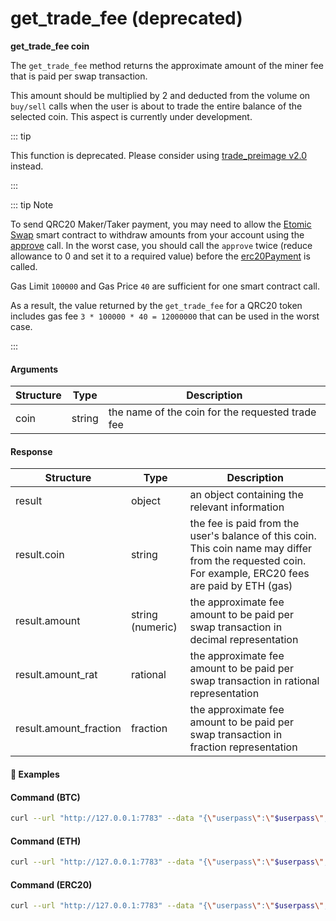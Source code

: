 # get\_trade\_fee (deprecated)

**get_trade_fee coin**

The `get_trade_fee` method returns the approximate amount of the miner fee that is paid per swap transaction.

This amount should be multiplied by 2 and deducted from the volume on `buy/sell` calls when the user is about to trade the entire balance of the selected coin. This aspect is currently under development.

::: tip

This function is deprecated. Please consider using [trade_preimage v2.0](../../../basic-docs/atomicdex/atomicdex-api-20/trade_preimage.html) instead.

:::

::: tip Note

To send QRC20 Maker/Taker payment, you may need to allow the [Etomic Swap](https://github.com/artemii235/etomic-swap/) smart contract to withdraw amounts from your account using the [approve](https://docs.openzeppelin.com/contracts/2.x/api/token/erc20#IERC20-approve-address-uint256-) call.
In the worst case, you should call the `approve` twice (reduce allowance to 0 and set it to a required value) before the [erc20Payment](https://github.com/artemii235/etomic-swap/blob/1.0/contracts/EtomicSwap.sol#L51) is called.

Gas Limit `100000` and Gas Price `40` are sufficient for one smart contract call.

As a result, the value returned by the `get_trade_fee` for a QRC20 token includes gas fee `3 * 100000 * 40 = 12000000` that can be used in the worst case.

:::

#### Arguments

| Structure | Type   | Description                                      |
| --------- | ------ | ------------------------------------------------ |
| coin      | string | the name of the coin for the requested trade fee |

#### Response

| Structure              | Type             | Description                                                                                                                                                |
| -------------          | ---------------- | ---------------------------------------------------------------------------------------------------------------------------------------------------------- |
| result                 | object           | an object containing the relevant information                                                                                                              |
| result.coin            | string           | the fee is paid from the user's balance of this coin. This coin name may differ from the requested coin. For example, ERC20 fees are paid by ETH (gas)     |
| result.amount          | string (numeric) | the approximate fee amount to be paid per swap transaction in decimal representation                                                                       |
| result.amount_rat      | rational         | the approximate fee amount to be paid per swap transaction in rational representation                                                                      |
| result.amount_fraction | fraction         | the approximate fee amount to be paid per swap transaction in fraction representation                                                                      |

#### :pushpin: Examples

#### Command (BTC)

```bash
curl --url "http://127.0.0.1:7783" --data "{\"userpass\":\"$userpass\",\"method\":\"get_trade_fee\",\"coin\":\"BTC\"}"
```

<div style="margin-top: 0.5rem;">

<collapse-text hidden title="Response">

#### Response

```json
{
  "result":{
    "amount":"0.00042049",
    "amount_fraction":{
      "denom":"100000000",
      "numer":"42049"
    },
    "amount_rat":[[1,[42049]],[1,[100000000]]],
    "coin":"BTC"
  }
}
```

</collapse-text>

</div>

#### Command (ETH)

```bash
curl --url "http://127.0.0.1:7783" --data "{\"userpass\":\"$userpass\",\"method\":\"get_trade_fee\",\"coin\":\"ETH\"}"
```

<div style="margin-top: 0.5rem;">

<collapse-text hidden title="Response">

#### Response

```json
{
  "result":{
    "amount":"0.00594",
    "amount_fraction":{
      "denom":"50000",
      "numer":"297"
    },
    "amount_rat":[[1,[297]],[1,[50000]]],
    "coin":"ETH"
  }
}
```

</collapse-text>

</div>

#### Command (ERC20)

```bash
curl --url "http://127.0.0.1:7783" --data "{\"userpass\":\"$userpass\",\"method\":\"get_trade_fee\",\"coin\":\"BAT\"}"
```

<div style="margin-top: 0.5rem;">

<collapse-text hidden title="Response">

#### Response

```json
{
  "result":{
    "amount":"0.00594",
    "amount_fraction":{
      "denom":"50000",
      "numer":"297"
    },
    "amount_rat":[[1,[297]],[1,[50000]]],
    "coin":"ETH"
  }
}
```

</collapse-text>

</div>
